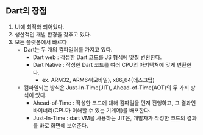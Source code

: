 ## Dart의 장점

1. UI에 최적화 되어있다.
2. 생산적인 개발 환경을 갖추고 있다.
3. 모든 플랫폼에서 빠르다
    - Dart는 두 개의 컴파일러를 가지고 있다.
        + Dart web : 작성한 Dart 코드를 JS 형식에 맞춰 변환한다.
        + Dart Native : 작성한 Dart 코드를 여러 CPU의 아키텍쳐에 맞게 변환한다.
            * ex. ARM32, ARM64(모바일), x86_64(데스크탑)
    - 컴파일되는 방식은 Just-In-Time(JIT), Ahead-of-Time(AOT)의 두 가지 방식이 있다.
        + Ahead-of-Time : 작성한 코드에 대해 컴파일을 먼저 진행하고, 그 결과인 바이너리(CPU가 이해할 수 있는 기계어)를 배포한다.
        + Just-In-Time : dart VM을 사용하는 JIT은, 개발자가 작성한 코드의 결과를 바로 화면에 보여준다.